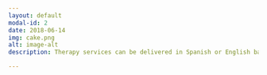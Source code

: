 ```yaml
---
layout: default
modal-id: 2
date: 2018-06-14
img: cake.png
alt: image-alt
description: Therapy services can be delivered in Spanish or English based on the client's language dominance. Langauge dominance is determined at the time of initial evaluation by certified bilingual speech langauge pathologists. 

---
```

